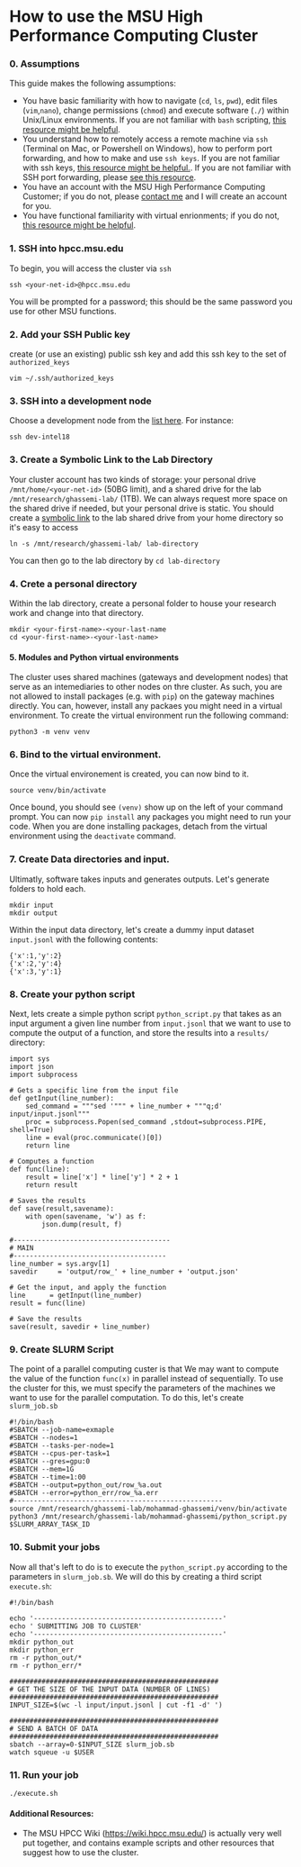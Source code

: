 # How to use the MSU High Performance Computing Cluster

### 0. Assumptions
This guide makes the following assumptions:

* You have basic familiarity with how to navigate (`cd`, `ls`, `pwd`), edit files (`vim`,`nano`), change permissions (`chmod`) and execute software (`./`) within Unix/Linux environments. If you are not familiar with `bash` scripting, [this resource might be helpful](https://ryanstutorials.net/bash-scripting-tutorial/).
* You understand how to remotely access a remote machine via `ssh` (Terminal on Mac, or Powershell on Windows), how to perform port forwarding, and how to make and use `ssh keys`. If you are not familiar with ssh keys, [this resource might be helpful.](https://www.digitalocean.com/community/tutorials/how-to-set-up-ssh-keys-2). If you are not familiar with SSH port forwarding, please [see this resource](https://www.ssh.com/academy/ssh/tunneling/example).
* You have an account with the MSU High Performance Computing Customer; if you do not, please [contact me](mailto:mohammad@ghassemi.xyz) and I will create an account for you. 
* You have functional familiarity with virtual enrionments; if you do not, [this resource might be helpful](https://realpython.com/python-virtual-environments-a-primer/).


### 1. SSH into hpcc.msu.edu
To begin, you will access the cluster via `ssh`

```ssh <your-net-id>@hpcc.msu.edu```

You will be prompted for a password; this should be the same password you use for other MSU functions.

### 2. Add your SSH Public key

create (or use an existing) public ssh key and add this ssh key to the set of `authorized_keys`

```vim ~/.ssh/authorized_keys```


### 3. SSH into a development node

Choose a development node from the [list here](https://wiki.hpcc.msu.edu/display/ITH/Development+nodes). For instance:

```ssh dev-intel18```

### 3. Create a Symbolic Link to the Lab Directory
Your cluster account has two kinds of storage: your personal drive `/mnt/home/<your-net-id>` (50BG limit), and a shared drive for the lab `/mnt/research/ghassemi-lab/` (1TB). We can always request more space on the shared drive if needed, but your personal drive is static. You should create a [symbolic link](https://linuxize.com/post/how-to-create-symbolic-links-in-linux-using-the-ln-command/) to the lab shared drive from your home directory so it's easy to access

```ln -s /mnt/research/ghassemi-lab/ lab-directory```

You can then go to the lab directory by `cd lab-directory`


### 4. Crete a personal directory
Within the lab directory, create a personal folder to house your research work and change into that directory.

```
mkdir <your-first-name>-<your-last-name
cd <your-first-name>-<your-last-name>
```

#### 5. Modules and Python virtual environments
The cluster uses shared machines (gateways and development nodes) that serve as an intemediaries to other nodes on thre cluster. As such, you are not allowed to install packages (e.g. with `pip`) on the gateway machines directly. You can, however, install any packaes you might need in a virtual environment. To create the virtual environment run the following command:

```python3 -m venv venv```

### 6. Bind to the virtual environment. 
Once the virtual environement is created, you can now bind to it.

```source venv/bin/activate```

Once bound, you should see `(venv)` show up on the left of your command prompt. You can now `pip install` any packages you might need to run your code. When you are done installing packages, detach from the virtual environment using the `deactivate` command.

### 7. Create Data directories and input.
Ultimatly, software takes inputs and generates outputs. Let's generate folders to hold each.

```
mkdir input
mkdir output
```

Within the input data directory, let's create a dummy input dataset `input.jsonl` with the following contents:

```
{'x':1,'y':2}
{'x':2,'y':4}
{'x':3,'y':1}
```

### 8. Create your python script
Next, lets create a simple python script `python_script.py` that takes as an input argument a given line number from `input.jsonl` that we want to use to compute the output of a function, and store the results into a `results/` directory: 

```
import sys
import json
import subprocess

# Gets a specific line from the input file
def getInput(line_number):
    sed_command = """sed '""" + line_number + """q;d' input/input.jsonl"""
    proc = subprocess.Popen(sed_command ,stdout=subprocess.PIPE, shell=True)
    line = eval(proc.communicate()[0])
    return line

# Computes a function
def func(line):
    result = line['x'] * line['y'] * 2 + 1
    return result

# Saves the results
def save(result,savename):
    with open(savename, 'w') as f:
        json.dump(result, f)

#---------------------------------------
# MAIN
#--------------------------------------
line_number = sys.argv[1]
savedir     = 'output/row_' + line_number + 'output.json'

# Get the input, and apply the function
line      = getInput(line_number)
result = func(line)

# Save the results
save(result, savedir + line_number) 
```

### 9. Create SLURM Script
The point of a parallel computing custer is that We may want to compute the value of the function `func(x)` in parallel instead of sequentially. To use the cluster for this, we must specify the parameters of the machines we want to use for the parallel computation. To do this, let's create `slurm_job.sb`

```
#!/bin/bash
#SBATCH --job-name=exmaple
#SBATCH --nodes=1
#SBATCH --tasks-per-node=1
#SBATCH --cpus-per-task=1
#SBATCH --gres=gpu:0
#SBATCH --mem=1G
#SBATCH --time=1:00
#SBATCH --output=python_out/row_%a.out
#SBATCH --error=python_err/row_%a.err
#----------------------------------------------------
source /mnt/research/ghassemi-lab/mohammad-ghassemi/venv/bin/activate
python3 /mnt/research/ghassemi-lab/mohammad-ghassemi/python_script.py $SLURM_ARRAY_TASK_ID
```

### 10. Submit your jobs
Now all that's left to do is to execute the `python_script.py` according to the parameters in `slurm_job.sb`. We will do this by creating a third script `execute.sh`:

```
#!/bin/bash

echo '-----------------------------------------------'
echo ' SUBMITTING JOB TO CLUSTER'
echo '-----------------------------------------------'
mkdir python_out
mkdir python_err
rm -r python_out/*
rm -r python_err/*

####################################################
# GET THE SIZE OF THE INPUT DATA (NUMBER OF LINES)
####################################################
INPUT_SIZE=$(wc -l input/input.jsonl | cut -f1 -d' ') 

####################################################
# SEND A BATCH OF DATA
####################################################
sbatch --array=0-$INPUT_SIZE slurm_job.sb 
watch squeue -u $USER
```

### 11. Run your job

```./execute.sh```


#### Additional Resources:
* The MSU HPCC Wiki (https://wiki.hpcc.msu.edu/) is actually very well put together, and contains example scripts and other resources that suggest how to use the cluster.
